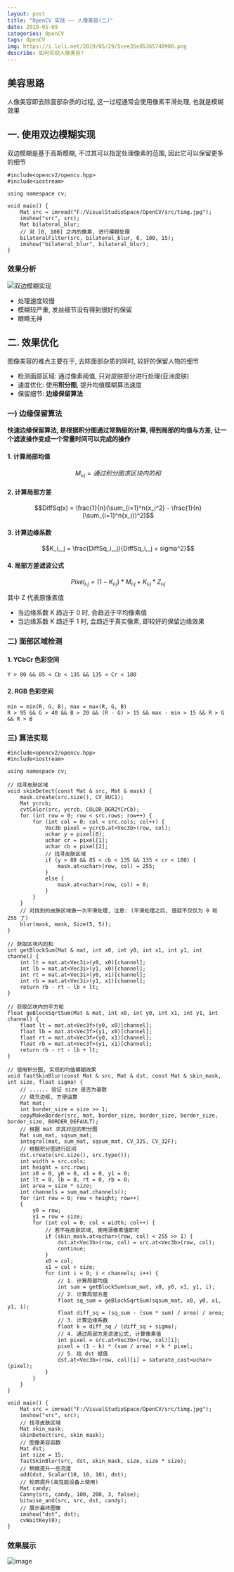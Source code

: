 ```yaml
---
layout: post
title: "OpenCV 实战 —— 人像美容(二)"
date: 2019-05-09
categories: OpenCV
tags: OpenCV
img: https://i.loli.net/2019/05/29/5cee35e85365740900.png
describe: 如何实现人像美容? 
---
```


## 美容思路
人像美容即去除面部杂质的过程, 这一过程通常会使用像素平滑处理, 也就是模糊效果

## 一. 使用双边模糊实现
双边模糊是基于高斯模糊, 不过其可以指定处理像素的范围, 因此它可以保留更多的细节
```
#include<opencv2/opencv.hpp>
#include<iostream>

using namespace cv;

void main() {
	Mat src = imread("F:/VisualStudioSpace/OpenCV/src/timg.jpg");
	imshow("src", src);
	Mat bilateral_blur;
	// 对 [0, 100] 之内的像素, 进行模糊处理
	bilateralFilter(src, bilateral_blur, 0, 100, 15);
	imshow("bilateral_blur", bilateral_blur);
}
```
### 效果分析
![双边模糊实现](https://i.loli.net/2019/05/29/5cee35d12082e78379.png)

- 处理速度较慢
- 模糊较严重, 发丝细节没有得到很好的保留
- 眼睛无神

## 二. 效果优化
图像美容的难点主要在于, 去除面部杂质的同时, 较好的保留人物的细节
- 检测面部区域: 通过像素阈值, 只对皮肤部分进行处理(亚洲皮肤)
- 速度优化: 使用**积分图**, 提升均值模糊算法速度
- 保留细节: **边缘保留算法**

### 一) 边缘保留算法
**快速边缘保留算法, 是根据积分图通过常熟级的计算, 得到局部的均值与方差, 让一个滤波操作变成一个常量时间可以完成的操作**

#### 1. 计算局部均值
$$M_i,_j = 通过积分图求区块内的和$$
#### 2. 计算局部方差
$$DiffSq(x) = \frac{1}{n}(\sum_{i=1}^n{x_i^2} - \frac{1}{n}(\sum_{i=1}^n{x_i})^2)$$

#### 3. 计算边缘系数
$$K_i,_j = \frac{DiffSq_i,_j}{DiffSq_i,_j + sigma^2}$$

#### 4. 局部方差滤波公式
$$Pixel_i,_j = (1 - K_i,_j)*M_i,_j + K_i,_j*Z_i,_j$$

其中 Z 代表原像素值
- 当边缘系数 K 趋近于 0 时, 会趋近于平均像素值
- 当边缘系数 K 趋近于 1 时, 会趋近于真实像素, 即较好的保留边缘效果

### 二) 面部区域检测
#### 1. YCbCr 色彩空间
```
Y > 80 && 85 < Cb < 135 && 135 < Cr < 180
```
#### 2. RGB 色彩空间
```
min = min(R, G, B), max = max(R, G, B)
R > 95 && G > 40 && B > 20 && (R - G) > 15 && max - min > 15 && R > G && R > B
```

### 三) 算法实现
```
#include<opencv2/opencv.hpp>
#include<iostream>

using namespace cv;

// 找寻皮肤区域
void skinDetect(const Mat & src, Mat & mask) {
	mask.create(src.size(), CV_8UC1);
	Mat ycrcb;
	cvtColor(src, ycrcb, COLOR_BGR2YCrCb);
	for (int row = 0; row < src.rows; row++) {
		for (int col = 0; col < src.cols; col++) {
			Vec3b pixel = ycrcb.at<Vec3b>(row, col);
			uchar y = pixel[0];
			uchar cr = pixel[1];
			uchar cb = pixel[2];
			// 找寻皮肤区域
			if (y > 80 && 85 < cb < 135 && 135 < cr < 180) {
				mask.at<uchar>(row, col) = 255;
			}
			else {
				mask.at<uchar>(row, col) = 0;
			}
		}
	}
	// 对找到的皮肤区域做一次平滑处理, 注意: (平滑处理之后, 值就不仅仅为 0 和 255 了)
	blur(mask, mask, Size(5, 5));
}

// 获取区块内的和
int getBlockSum(Mat & mat, int x0, int y0, int x1, int y1, int channel) {
	int lt = mat.at<Vec3i>(y0, x0)[channel];
	int lb = mat.at<Vec3i>(y1, x0)[channel];
	int rt = mat.at<Vec3i>(y0, x1)[channel];
	int rb = mat.at<Vec3i>(y1, x1)[channel];
	return rb - rt - lb + lt;
}

// 获取区块内的平方和
float geBlockSqrtSum(Mat & mat, int x0, int y0, int x1, int y1, int channel) {
	float lt = mat.at<Vec3f>(y0, x0)[channel];
	float lb = mat.at<Vec3f>(y1, x0)[channel];
	float rt = mat.at<Vec3f>(y0, x1)[channel];
	float rb = mat.at<Vec3f>(y1, x1)[channel];
	return rb - rt - lb + lt;
}

// 使用积分图, 实现的均值模糊效果
void fastSkinBlur(const Mat & src, Mat & dst, const Mat & skin_mask, int size, float sigma) {
	// ...... 验证 size 是否为基数
	// 填充边框, 方便运算
	Mat mat;
	int border_size = size >> 1;
	copyMakeBorder(src, mat, border_size, border_size, border_size, border_size, BORDER_DEFAULT);
	// 根据 mat 求其对应的积分图
	Mat sum_mat, sqsum_mat;
	integral(mat, sum_mat, sqsum_mat, CV_32S, CV_32F);
	// 根据积分图进行区间
	dst.create(src.size(), src.type());
	int width = src.cols;
	int height = src.rows;
	int x0 = 0, y0 = 0, x1 = 0, y1 = 0;
	int lt = 0, lb = 0, rt = 0, rb = 0;
	int area = size * size;
	int channels = sum_mat.channels();
	for (int row = 0; row < height; row++)
	{
		y0 = row;
		y1 = row + size;
		for (int col = 0; col < width; col++) {
			// 若不在皮肤区域, 使用源像素值即可
			if (skin_mask.at<uchar>(row, col) < 255 >> 1) {
				dst.at<Vec3b>(row, col) = src.at<Vec3b>(row, col);
				continue;
			}
			x0 = col;
			x1 = col + size;
			for (int i = 0; i < channels; i++) {
				// 1. 计算局部均值
				int sum = getBlockSum(sum_mat, x0, y0, x1, y1, i);
				// 2. 计算局部方差
				float sq_sum = geBlockSqrtSum(sqsum_mat, x0, y0, x1, y1, i);
				float diff_sq = (sq_sum - (sum * sum) / area) / area;
				// 3. 计算边缘系数
				float k = diff_sq / (diff_sq + sigma);
				// 4. 通过局部方差滤波公式, 计算像素值
				int pixel = src.at<Vec3b>(row, col)[i];
				pixel = (1 - k) * (sum / area) + k * pixel;
				// 5. 给 dst 赋值
				dst.at<Vec3b>(row, col)[i] = saturate_cast<uchar>(pixel);
			}
		}
	}
}

void main() {
	Mat src = imread("F:/VisualStudioSpace/OpenCV/src/timg.jpg");
	imshow("src", src);
	// 找寻皮肤区域
	Mat skin_mask;
	skinDetect(src, skin_mask);
	// 图像美容函数
	Mat dst;
	int size = 15;
	fastSkinBlur(src, dst, skin_mask, size, size * size);
	// 稍微提升一些亮度
	add(dst, Scalar(10, 10, 10), dst);
	// 轮廓提升(高性能设备上使用)
	Mat candy;
	Canny(src, candy, 100, 200, 3, false);
	bitwise_and(src, src, dst, candy);
	// 展示最终图像
	imshow("dst", dst);
	cvWaitKey(0);
}
```

### 效果展示
![image](https://i.loli.net/2019/05/29/5cee35e85365740900.png)